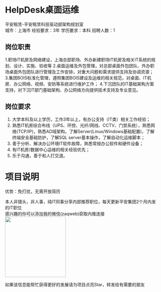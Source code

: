 # HelpDesk桌面运维
平安租赁-平安租赁科技驱动部架构规划室  
城市：上海市 经验要求：3年 学历要求：本科  招聘人数：1

## 岗位职责
1.职场IT机房及网络建设，上海总部职场、外办新建职场IT机房及相关IT系统的规划、设计、实施、验收等
   2.桌面运维及外包管理，对总部桌面外包团队、外办职场桌面外包团队进行管理及工作安排，对重大问题和需求提供支持及协调资源；
   3.集团BOIS标准化管理，遵照集团BOIS建设及运维的相关规范，对桌面、IT机房、办公网络、视频、安防等系统进行维护工作；
   4.下沉团队的IT基础架构方案支持，对下沉IT部门基础架构、办公网络方向提供技术支持及专业意见。

## 岗位要求
1.	大学本科及以上学历，工作3年以上，有办公支持（IT类）相关工作经验；
   2.	熟悉IT机房综合布线（UPS、环控、光纤/网线、CCTV、门禁系统），熟悉网络(TCP/IP)，熟悉AD域架构，了解Server(Linux/Windows基础配置)，了解终端安全基础防护，了解SQL server基本操作，了解自动化运维脚本；
   3.	善于分析、解决办公环境IT软件故障，熟悉常规办公软件和硬件设备；
   4.	有IT机房/数据中心运维的相关经验优先；
   5.	乐于沟通，善于和人打交道。

# 项目说明

优势：免打扰，无需开放简历

本人非猎头，非人事，纯IT同事分享内部推荐职位，每天更新平安集团2个月内发的IT职位  
感兴趣的你可以添加我的微信(zaqweb)获取内推连接  
<img src="https://github.com/zaqweb/PA-IT-JOBS/blob/master/WechatICode.jpeg"  height="200" width="200">

如果该信息能帮忙获得更好的发展请为项目点亮Star，转发给有需要的朋友




